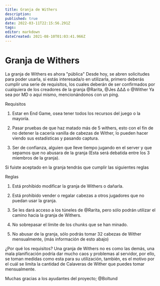```yaml
---
title: Granja de Withers
description: 
published: true
date: 2022-03-11T22:15:56.291Z
tags: 
editor: markdown
dateCreated: 2021-08-10T01:03:41.966Z
---
```


# Granja de Withers
La granja de Withers es ahora "pública"
Desde hoy, se abren solicitudes para poder usarla, si estás interesada/o en utilizarla, primero deberás cumplir una serie de requisitos, los cuales deberán de ser confirmados por cualquiera de los creadores de la granja @Rarita, @Jes ∆∆∆ o @Wither Ya sea por MD o aquí mismo, mencionándonos con un ping.


Requisitos

1. Estar en End Game, osea tener todos los recursos del juego o la mayoría.

2. Pasar pruebas de que haz matado más de 5 withers, esto con el fin de no detener la cacería vanilla de cabezas de Wither, lo pueden hacer viendo sus estadísticas y pasando captura.

3. Ser de confianza, alguien que lleve tiempo jugando en el server y que sepamos que no abusara de la granja (Esta será debatida entre los 3 miembros de la granja).


Si fuiste aceptado en la granja tendrás que cumplir las siguientes reglas


Reglas

1. Está prohibido modificar la granja de Withers o dañarla.

2. Está prohibido vender o regalar cabezas a otros jugadores que no puedan usar la granja.

3. Se les dará acceso a los túneles de @Rarita, pero sólo podrán utilizar el camino hacia la granja de Withers.

4. No sobrepasar el límite de los chunks que se han minado.

5. No abusar de la granja, sólo podrás tomar 32 cabezas de Wither mensualmente, (más información de esto abajo)


¿Por qué los requisitos?
Una granja de Withers no es como las demás, una mala planificación podría dar mucho caos y problemas al servidor, por ello, se toman medidas como esta para su utilización, también, es el motivo por el cuál se limita la cantidad de Calaveras de Wither que puedes tomar mensualmente.



Muchas gracias a los ayudantes del proyecto; @Boltund 